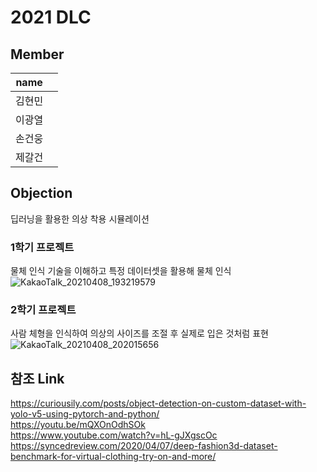 # 2021 DLC

## Member
|name |   |
|-----|---|
|김현민|   |
|이광열|   |
|손건웅|   |
|제갈건|   |


## Objection
 딥러닝을 활용한 의상 착용 시뮬레이션   



### 1학기 프로젝트
물체 인식 기술을 이해하고 특정 데이터셋을 활용해 물체 인식  
![KakaoTalk_20210408_193219579](https://user-images.githubusercontent.com/79971598/114018699-7e8c8c80-98a8-11eb-9535-584f076117ce.png)


### 2학기 프로젝트
사람 체형을 인식하여 의상의 사이즈를 조절 후 실제로 입은 것처럼 표현  
![KakaoTalk_20210408_202015656](https://user-images.githubusercontent.com/79971598/114018205-f312fb80-98a7-11eb-9de4-509e83e77556.png)

## 참조 Link
https://curiousily.com/posts/object-detection-on-custom-dataset-with-yolo-v5-using-pytorch-and-python/  
https://youtu.be/mQXOnOdhSOk  
https://www.youtube.com/watch?v=hL-gJXgscOc  
https://syncedreview.com/2020/04/07/deep-fashion3d-dataset-benchmark-for-virtual-clothing-try-on-and-more/  
